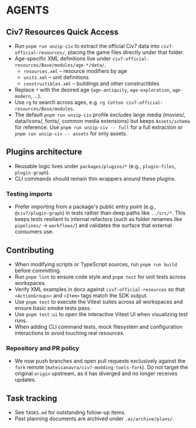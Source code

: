 # AGENTS

## Civ7 Resources Quick Access
- Run `pnpm run unzip-civ` to extract the official Civ7 data into `civ7-official-resources/`, placing the game files directly under that folder.
- Age-specific XML definitions live under `civ7-official-resources/Base/modules/age-*/data/`.
  - `resources.xml` – resource modifiers by age
  - `units.xml` – unit definitions
  - `constructibles.xml` – buildings and other constructibles
- Replace `*` with the desired age (`age-antiquity`, `age-exploration`, `age-modern`, ...).
- Use `rg` to search across ages, e.g. `rg Cotton civ7-official-resources/Base/modules`.
- The default `pnpm run unzip-civ` profile excludes large media (movies/, data/icons/, fonts/, common media extensions) but keeps `Assets/schema` for reference. Use `pnpm run unzip-civ -- full` for a full extraction or `pnpm run unzip-civ -- assets` for only assets.

## Plugins architecture
- Reusable logic lives under `packages/plugins/*` (e.g., `plugin-files`, `plugin-graph`).
- CLI commands should remain thin wrappers around these plugins.

### Testing imports
- Prefer importing from a package's public entry point (e.g., `@civ7/plugin-graph`) in tests rather than deep paths like `../src/*`. This keeps tests resilient to internal refactors (such as folder renames like `pipelines/` → `workflows/`) and validates the surface that external consumers use.

## Contributing
- When modifying scripts or TypeScript sources, run `pnpm run build` before committing.
- Run `pnpm lint` to ensure code style and `pnpm test` for unit tests across workspaces.
- Verify XML examples in docs against `civ7-official-resources` so that `<ActionGroups>` and `<Item>` tags match the SDK output.
- Use `pnpm test` to execute the Vitest suites across all workspaces and ensure basic smoke tests pass.
- Use `pnpm test:ui` to open the interactive Vitest UI when visualizing test runs.
- When adding CLI command tests, mock filesystem and configuration interactions to avoid touching real resources.

### Repository and PR policy
- We now push branches and open pull requests exclusively against the `fork` remote (`mateicanavra/civ7-modding-tools-fork`). Do not target the original `origin` upstream, as it has diverged and no longer receives updates.

## Task tracking
- See `TASKS.md` for outstanding follow-up items.
- Past planning documents are archived under `.ai/archive/plans/`.
